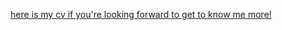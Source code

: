 <a href="/docs/CV_BoraOden.pdf">here is my cv if you're looking forward to get to know me more!</a>
